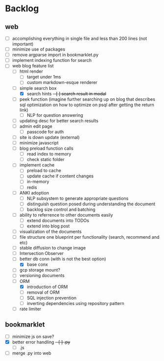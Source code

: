 # Backlog

## web
- [ ] accomplishing everything in single file and less than 200 lines (not important)
- [ ] minimize use of packages
- [ ] remove argparse import in bookmarklet.py
- [ ] implement indexing function for search
- [ ] web blog feature list
  - [ ] html render
    - [ ] target under 1ms
    - [ ] custom markdown-esque renderer
  - [ ] simple search box
    - [x] search hints
~~- [ ] search result in modal~~
  - [ ] peek function (imagine further searching up on blog that describes sql optimization on how to optimize on psql after getting the return link)
    - [ ] NLP for question answering
  - [ ] updating desc for better search results
  - [ ] admin edit page
    - [ ] passcode for auth
  - [ ] site is down update (external)
  - [ ] minimize javascript
  - [ ] blog preload function calls
    - [ ] read index to memory
    - [ ] check static folder
  - [ ] implement cache
    - [ ] preload to cache
    - [ ] update cache if content changes
    - [ ] in-memory
    - [ ] redis
  - [ ] ANKI adoption
    - [ ] NLP subsystem to generate appropriate questions
    - [ ] distinguish question posed during understanding the document
    - [ ] backlog size control and batching
  - [ ] ability to referrence to other documents easily
    - [ ] extend documents into TODOs
    - [ ] extend into blog post
  - [ ] visualization of the documents
  - [ ] file structure one blueprint per functionality (search, recommend and etc)
  - [ ] stable diffusion to change image
  - [ ] Intersection Observer
  - [ ] better db conn (with is not the best option)
    - [x] base conx
  - [ ] gcp storage mount?
  - [ ] versioning documents
  - [ ] ORM
    - [x] introduction of ORM
    - [ ] removal of ORM
    - [ ] SQL injection prevention
    - [ ] inverting dependencies using repository pattern
  - [ ] rate limiter

## bookmarklet
- [ ] minimize js on save?
- [x] better error handling
  ~~- [ ] .py~~
  - [ ] .js
- [ ] merge .py into web
